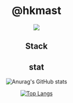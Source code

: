 <div align="center">

# @hkmast

<a href="https://hits.seeyoufarm.com"><img src="https://hits.seeyoufarm.com/api/count/incr/badge.svg?url=https%3A%2F%2Fgithub.com%2Fhkmast%2F&count_bg=%2379C83D&title_bg=%23555555&icon=python.svg&icon_color=%23E7E7E7&title=hits&edge_flat=false"/></a>

## Stack

<div>

</div>


## stat
![Anurag's GitHub stats](https://github-readme-stats.vercel.app/api?username=hkmast&show_icons=true&theme=dracula)

[![Top Langs](https://github-readme-stats.vercel.app/api/top-langs/?username=hkmast&layout=compact)](https://github.com/hkmast/github-readme-stats)
